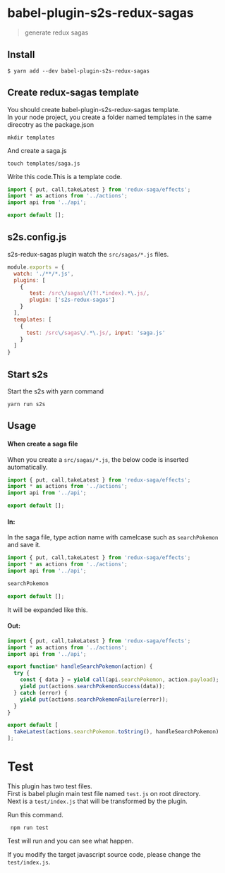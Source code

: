 # babel-plugin-s2s-redux-sagas

> generate redux sagas

## Install

```
$ yarn add --dev babel-plugin-s2s-redux-sagas
```

## Create redux-sagas template

You should create babel-plugin-s2s-redux-sagas template. \
In your node project, you create a folder named templates in the same direcotry as the package.json

`mkdir templates`

And create a saga.js

`touch templates/saga.js`

Write this code.This is a template code.

```js
import { put, call,takeLatest } from 'redux-saga/effects';
import * as actions from '../actions';
import api from '../api';

export default [];
```

## s2s.config.js

s2s-redux-sagas plugin watch the `src/sagas/*.js` files.

```js
module.exports = {
  watch: './**/*.js',
  plugins: [
    {
       test: /src\/sagas\/(?!.*index).*\.js/,
       plugin: ['s2s-redux-sagas']
    }
  ],
  templates: [
    {
      test: /src\/sagas\/.*\.js/, input: 'saga.js'
    }
  ]
}
```
## Start s2s

Start the s2s with yarn command

`yarn run s2s`

## Usage

#### When create a saga file

When you create a `src/sagas/*.js`, the below code is inserted automatically.

```js
import { put, call,takeLatest } from 'redux-saga/effects';
import * as actions from '../actions';
import api from '../api';

export default [];
```

#### In:

In the saga file, type action name with camelcase such as `searchPokemon` and save it.

```js
import { put, call,takeLatest } from 'redux-saga/effects';
import * as actions from '../actions';
import api from '../api';

searchPokemon

export default [];
```

It will be expanded like this.

#### Out:

```js
import { put, call,takeLatest } from 'redux-saga/effects';
import * as actions from '../actions';
import api from '../api';

export function* handleSearchPokemon(action) {
  try {
    const { data } = yield call(api.searchPokemon, action.payload);
    yield put(actions.searchPokemonSuccess(data));
  } catch (error) {
    yield put(actions.searchPokemonFailure(error));
  }
}

export default [
  takeLatest(actions.searchPokemon.toString(), handleSearchPokemon)
];
```

# Test

This plugin has two test files. \
First is babel plugin main test file named `test.js` on root directory. \
Next is a `test/index.js` that will be transformed by the plugin.

Run this command.

` npm run test`

Test will run and you can see what happen.

If you modify the target javascript source code, please change the `test/index.js`.
